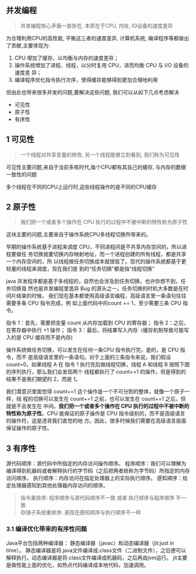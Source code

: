 

## 并发编程

> 并发编程核心矛盾一直存在, 本质在于CPU, 内存, IO设备的速度差异

为合理利用CPU的高性能, 平衡这三者的速度差异, 计算机系统, 编译程序等都做出了贡献,主要体现为:
1. CPU 增加了缓存，以均衡与内存的速度差异；
2. 操作系统增加了进程、线程，以分时复用 CPU，进而均衡 CPU 与 I/O 设备的速度差
异；
3. 编译程序优化指令执行次序，使得缓存能够得到更加合理地利用


但由此也带来很多并发的问题,要解决这些问题, 我们可以从如下几点考虑解决

 - 可见性
 - 原子性
 - 有序性
 
 
 
## 1 可见性
> 一个线程对共享变量的修改, 另一个线程能够立刻看到, 我们称为可见性

可见性主要问题,来自于当前多核时代,每个CPU都有其自己的缓存, 与内存的数据一致性的问题

多个线程在不同的CPU上运行时,这些线程操作的是不同的CPU缓存
 

## 2 原子性
 > 我们把一个或者多个操作在 CPU 执行的过程中不被中断的特性称为原子性
 
 这块主要的问题,主要来自于操作系统CPU多线程切换所带来的。
 
 早期的操作系统基于进程来调度 CPU，不同进程间是不共享内存空间的，所以进程要做任
 务切换就要切换内存映射地址，而一个进程创建的所有线程，都是共享一个内存空间的，所
 以线程做任务切换成本就很低了。现代的操作系统都基于更轻量的线程来调度，现在我们提
 到的“任务切换”都是指“线程切换”
 
 
 java 并发程序都是基于多线程的，自然也会涉及到任务切换，也许你想不到，任务切换竟
 然也是并发编程里诡异 Bug 的源头之一。任务切换的时机大多数是在时间片结束的时候，
 我们现在基本都使用高级语言编程，高级语言里一条语句往往需要多条 CPU 指令完成，例
 如上面代码中的count += 1，至少需要三条 CPU 指令。
 
  指令 1：首先，需要把变量 count 从内存加载到 CPU 的寄存器；
  指令 2：之后，在寄存器中执行 +1 操作；
  指令 3：最后，将结果写入内存（缓存机制导致可能写入的是 CPU 缓存而不是内存)
 
 
 操作系统做任务切换，可以发生在任何一条CPU 指令执行完，是的，是 CPU 指令，而不
 是高级语言里的一条语句。对于上面的三条指令来说，我们假设 count=0，如果线程 A 在
 指令 1 执行完后做线程切换，线程 A 和线程 B 按照下图的序列执行，那么我们会发现两个
 线程都执行了 count+=1 的操作，但是得到的结果不是我们期望的 2，而是 1。


我们潜意识里面觉得 count+=1 这个操作是一个不可分割的整体，就像一个原子一样，线
程的切换可以发生在 count+=1 之前，也可以发生在 count+=1 之后，但就是不会发生在
中间。**我们把一个或者多个操作在 CPU 执行的过程中不被中断的特性称为原子性**。CPU
能保证的原子操作是 CPU 指令级别的，而不是高级语言的操作符，这是违背我们直觉的地
方。因此，很多时候我们需要在高级语言层面保证操作的原子性。

 

 
 
 

## 3 有序性

源代码顺序：源代码中所指定的内存访问操作顺序。
程序顺序：我们可以理解为编译得到机器码或者解释执行的字节码（之后把两者统称为字节码）所指定的内存访问顺序。
执行顺序：内存访问在指定处理器上的实际执行顺序。
感知顺序：给定处理器感知到其他处理器内存访问的顺序。

> 指令重排序: 程序顺序与源代码顺序不一致 或者 执行顺序与程序顺序 不一致    
> 存储子系统重排序: 表现在感知顺序与执行顺序不一样



### 3.1 编译优化带来的有序性问题
Java平台包括两种编译器：
静态编译器（javac）和动态编译器（jit:just in time）。
静态编译器是将.java文件编译成.class文件（二进制文件），之后便可以解释执行。动态编译器是将.class文件编译成机器码，之后再由jvm运行。
jit主要是做性能上面的优化，如热点代码编译成本地代码，加速调用。

